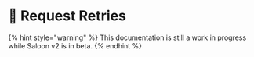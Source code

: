 # 🔁 Request Retries

{% hint style="warning" %}
This documentation is still a work in progress while Saloon v2 is in beta.
{% endhint %}
